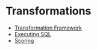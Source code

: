 # Transformations

* [Transformation Framework](../../../../../docs/transformations.md)
* [Executing SQL](../../../../../docs/executing_sql.md)
* [Scoring](../../../../../docs/scoring.md)